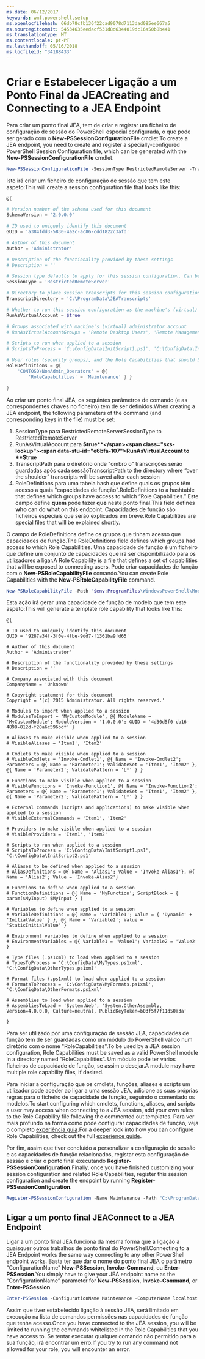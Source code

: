 ```yaml
---
ms.date: 06/12/2017
keywords: wmf,powershell,setup
ms.openlocfilehash: 66db78cfb136f22cad9078d7113dad085ee667a5
ms.sourcegitcommit: 54534635eedacf531d8d6344019dc16a50b8b441
ms.translationtype: MT
ms.contentlocale: pt-PT
ms.lasthandoff: 05/16/2018
ms.locfileid: "34188433"
---
```

# <a name="creating-and-connecting-to-a-jea-endpoint"></a><span data-ttu-id="e6bfa-102">Criar e Estabelecer Ligação a um Ponto Final da JEA</span><span class="sxs-lookup"><span data-stu-id="e6bfa-102">Creating and Connecting to a JEA Endpoint</span></span>
<span data-ttu-id="e6bfa-103">Para criar um ponto final JEA, tem de criar e registar um ficheiro de configuração de sessão do PowerShell especial configurada, o que pode ser gerado com o **New-PSSessionConfigurationFile** cmdlet.</span><span class="sxs-lookup"><span data-stu-id="e6bfa-103">To create a JEA endpoint, you need to create and register a specially-configured PowerShell Session Configuration file, which can be generated with the **New-PSSessionConfigurationFile** cmdlet.</span></span>

```powershell
New-PSSessionConfigurationFile -SessionType RestrictedRemoteServer -TranscriptDirectory "C:\ProgramData\JEATranscripts" -RunAsVirtualAccount -RoleDefinitions @{ 'CONTOSO\NonAdmin_Operators' = @{ RoleCapabilities = 'Maintenance' }} -Path "$env:ProgramData\JEAConfiguration\Demo.pssc"
```

<span data-ttu-id="e6bfa-104">Isto irá criar um ficheiro de configuração de sessão que tem este aspeto:</span><span class="sxs-lookup"><span data-stu-id="e6bfa-104">This will create a session configuration file that looks like this:</span></span>
```powershell
@{

# Version number of the schema used for this document
SchemaVersion = '2.0.0.0'

# ID used to uniquely identify this document
GUID = 'a384fdd3-5830-4a2c-ac86-cdd1822c3afd'

# Author of this document
Author = 'Administrator'

# Description of the functionality provided by these settings
# Description = ''

# Session type defaults to apply for this session configuration. Can be 'RestrictedRemoteServer' (recommended), 'Empty', or 'Default'
SessionType = 'RestrictedRemoteServer'

# Directory to place session transcripts for this session configuration
TranscriptDirectory = 'C:\ProgramData\JEATranscripts'

# Whether to run this session configuration as the machine's (virtual) administrator account
RunAsVirtualAccount = $true

# Groups associated with machine's (virtual) administrator account
# RunAsVirtualAccountGroups = 'Remote Desktop Users', 'Remote Management Users'

# Scripts to run when applied to a session
# ScriptsToProcess = 'C:\ConfigData\InitScript1.ps1', 'C:\ConfigData\InitScript2.ps1'

# User roles (security groups), and the Role Capabilities that should be applied to them when applied to a session
RoleDefinitions = @{
    'CONTOSO\NonAdmin_Operators' = @{
        'RoleCapabilities' = 'Maintenance' } }

}
```
<span data-ttu-id="e6bfa-105">Ao criar um ponto final JEA, os seguintes parâmetros de comando (e as correspondentes chaves no ficheiro) tem de ser definidos:</span><span class="sxs-lookup"><span data-stu-id="e6bfa-105">When creating a JEA endpoint, the following parameters of the command (and corresponding keys in the file) must be set:</span></span>
1.  <span data-ttu-id="e6bfa-106">SessionType para RestrictedRemoteServer</span><span class="sxs-lookup"><span data-stu-id="e6bfa-106">SessionType to RestrictedRemoteServer</span></span>
2.  <span data-ttu-id="e6bfa-107">RunAsVirtualAccount para **$true**</span><span class="sxs-lookup"><span data-stu-id="e6bfa-107">RunAsVirtualAccount to **$true**</span></span>
3.  <span data-ttu-id="e6bfa-108">TranscriptPath para o diretório onde "ombro o" transcrições serão guardadas após cada sessão</span><span class="sxs-lookup"><span data-stu-id="e6bfa-108">TranscriptPath to the directory where “over the shoulder” transcripts will be saved after each session</span></span>
4.  <span data-ttu-id="e6bfa-109">RoleDefinitions para uma tabela hash que define quais os grupos têm acesso a quais "capacidades de função".</span><span class="sxs-lookup"><span data-stu-id="e6bfa-109">RoleDefinitions to a hashtable that defines which groups have access to which “Role Capabilities.”</span></span>  <span data-ttu-id="e6bfa-110">Este campo define **quem** pode fazer **que** neste ponto final.</span><span class="sxs-lookup"><span data-stu-id="e6bfa-110">This field defines **who** can do **what** on this endpoint.</span></span>   <span data-ttu-id="e6bfa-111">Capacidades de função são ficheiros especiais que serão explicados em breve.</span><span class="sxs-lookup"><span data-stu-id="e6bfa-111">Role Capabilities are special files that will be explained shortly.</span></span>


<span data-ttu-id="e6bfa-112">O campo de RoleDefinitions define os grupos que tinham acesso que capacidades de função.</span><span class="sxs-lookup"><span data-stu-id="e6bfa-112">The RoleDefinitions field defines which groups had access to which Role Capabilities.</span></span>  <span data-ttu-id="e6bfa-113">Uma capacidade de função é um ficheiro que define um conjunto de capacidades que irá ser disponibilizado para os utilizadores a ligar.</span><span class="sxs-lookup"><span data-stu-id="e6bfa-113">A Role Capability is a file that defines a set of capabilities that will be exposed to connecting users.</span></span>  <span data-ttu-id="e6bfa-114">Pode criar capacidades de função com o **New-PSRoleCapabilityFile** comando.</span><span class="sxs-lookup"><span data-stu-id="e6bfa-114">You can create Role Capabilities with the **New-PSRoleCapabilityFile** command.</span></span>

```powershell
New-PSRoleCapabilityFile -Path "$env:ProgramFiles\WindowsPowerShell\Modules\DemoModule\RoleCapabilities\Maintenance.psrc"
```

<span data-ttu-id="e6bfa-115">Esta ação irá gerar uma capacidade de função de modelo que tem este aspeto:</span><span class="sxs-lookup"><span data-stu-id="e6bfa-115">This will generate a template role capability that looks like this:</span></span>
```
@{

# ID used to uniquely identify this document
GUID = '9287a34f-3f0e-4fbe-9dd7-f1361ba9fd65'

# Author of this document
Author = 'Administrator'

# Description of the functionality provided by these settings
# Description = ''

# Company associated with this document
CompanyName = 'Unknown'

# Copyright statement for this document
Copyright = '(c) 2015 Administrator. All rights reserved.'

# Modules to import when applied to a session
# ModulesToImport = 'MyCustomModule', @{ ModuleName = 'MyCustomModule'; ModuleVersion = '1.0.0.0'; GUID = '4d30d5f0-cb16-4898-812d-f20a6c596bdf' }

# Aliases to make visible when applied to a session
# VisibleAliases = 'Item1', 'Item2'

# Cmdlets to make visible when applied to a session
# VisibleCmdlets = 'Invoke-Cmdlet1', @{ Name = 'Invoke-Cmdlet2'; Parameters = @{ Name = 'Parameter1'; ValidateSet = 'Item1', 'Item2' }, @{ Name = 'Parameter2'; ValidatePattern = 'L*' } }

# Functions to make visible when applied to a session
# VisibleFunctions = 'Invoke-Function1', @{ Name = 'Invoke-Function2'; Parameters = @{ Name = 'Parameter1'; ValidateSet = 'Item1', 'Item2' }, @{ Name = 'Parameter2'; ValidatePattern = 'L*' } }

# External commands (scripts and applications) to make visible when applied to a session
# VisibleExternalCommands = 'Item1', 'Item2'

# Providers to make visible when applied to a session
# VisibleProviders = 'Item1', 'Item2'

# Scripts to run when applied to a session
# ScriptsToProcess = 'C:\ConfigData\InitScript1.ps1', 'C:\ConfigData\InitScript2.ps1'

# Aliases to be defined when applied to a session
# AliasDefinitions = @{ Name = 'Alias1'; Value = 'Invoke-Alias1'}, @{ Name = 'Alias2'; Value = 'Invoke-Alias2'}

# Functions to define when applied to a session
# FunctionDefinitions = @{ Name = 'MyFunction'; ScriptBlock = { param($MyInput) $MyInput } }

# Variables to define when applied to a session
# VariableDefinitions = @{ Name = 'Variable1'; Value = { 'Dynamic' + 'InitialValue' } }, @{ Name = 'Variable2'; Value = 'StaticInitialValue' }

# Environment variables to define when applied to a session
# EnvironmentVariables = @{ Variable1 = 'Value1'; Variable2 = 'Value2' }

# Type files (.ps1xml) to load when applied to a session
# TypesToProcess = 'C:\ConfigData\MyTypes.ps1xml', 'C:\ConfigData\OtherTypes.ps1xml'

# Format files (.ps1xml) to load when applied to a session
# FormatsToProcess = 'C:\ConfigData\MyFormats.ps1xml', 'C:\ConfigData\OtherFormats.ps1xml'

# Assemblies to load when applied to a session
# AssembliesToLoad = 'System.Web', 'System.OtherAssembly, Version=4.0.0.0, Culture=neutral, PublicKeyToken=b03f5f7f11d50a3a'

}

```
<span data-ttu-id="e6bfa-116">Para ser utilizado por uma configuração de sessão JEA, capacidades de função tem de ser guardadas como um módulo do PowerShell válido num diretório com o nome "RoleCapabilities".</span><span class="sxs-lookup"><span data-stu-id="e6bfa-116">To be used by a JEA session configuration, Role Capabilities must be saved as a valid PowerShell module in a directory named “RoleCapabilities”.</span></span> <span data-ttu-id="e6bfa-117">Um módulo pode ter vários ficheiros de capacidade de função, se assim o desejar.</span><span class="sxs-lookup"><span data-stu-id="e6bfa-117">A module may have multiple role capability files, if desired.</span></span>

<span data-ttu-id="e6bfa-118">Para iniciar a configuração que os cmdlets, funções, aliases e scripts um utilizador pode aceder ao ligar a uma sessão JEA, adicione as suas próprias regras para o ficheiro de capacidade de função, seguindo o comentado os modelos.</span><span class="sxs-lookup"><span data-stu-id="e6bfa-118">To start configuring which cmdlets, functions, aliases, and scripts a user may access when connecting to a JEA session, add your own rules to the Role Capability file following the commented out templates.</span></span> <span data-ttu-id="e6bfa-119">Para ver mais profundo na forma como pode configurar capacidades de função, veja o completo [experiência guia](http://aka.ms/JEA).</span><span class="sxs-lookup"><span data-stu-id="e6bfa-119">For a deeper look into how you can configure Role Capabilities, check out the full [experience guide](http://aka.ms/JEA).</span></span>

<span data-ttu-id="e6bfa-120">Por fim, assim que tiver concluído a personalizar a configuração de sessão e as capacidades de função relacionados, registar esta configuração de sessão e criar o ponto final executando **Register-PSSessionConfiguration**.</span><span class="sxs-lookup"><span data-stu-id="e6bfa-120">Finally, once you have finished customizing your session configuration and related Role Capabilities, register this session configuration and create the endpoint by running **Register-PSSessionConfiguration**.</span></span>

```powershell
Register-PSSessionConfiguration -Name Maintenance -Path "C:\ProgramData\JEAConfiguration\Demo.pssc"
```

## <a name="connect-to-a-jea-endpoint"></a><span data-ttu-id="e6bfa-121">Ligar a um ponto final JEA</span><span class="sxs-lookup"><span data-stu-id="e6bfa-121">Connect to a JEA Endpoint</span></span>
<span data-ttu-id="e6bfa-122">Ligar a um ponto final JEA funciona da mesma forma que a ligação a quaisquer outros trabalhos de ponto final do PowerShell.</span><span class="sxs-lookup"><span data-stu-id="e6bfa-122">Connecting to a JEA Endpoint works the same way connecting to any other PowerShell endpoint works.</span></span>  <span data-ttu-id="e6bfa-123">Basta ter que dar o nome do ponto final JEA o parâmetro "ConfigurationName" **New-PSSession**, **Invoke-Command**, ou **Enter-PSSession**.</span><span class="sxs-lookup"><span data-stu-id="e6bfa-123">You simply have to give your JEA endpoint name as the “ConfigurationName” parameter for **New-PSSession**, **Invoke-Command**, or **Enter-PSSession**.</span></span>

```powershell
Enter-PSSession -ConfigurationName Maintenance -ComputerName localhost
```
<span data-ttu-id="e6bfa-124">Assim que tiver estabelecido ligação à sessão JEA, será limitado em execução na lista de comandos permissões nas capacidades de função que tenha acesso.</span><span class="sxs-lookup"><span data-stu-id="e6bfa-124">Once you have connected to the JEA session, you will be limited to running the commands whitelisted in the Role Capabilities that you have access to.</span></span> <span data-ttu-id="e6bfa-125">Se tentar executar qualquer comando não permitido para a sua função, irá encontrar um erro.</span><span class="sxs-lookup"><span data-stu-id="e6bfa-125">If you try to run any command not allowed for your role, you will encounter an error.</span></span>
